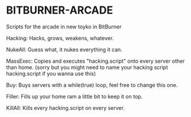 # BITBURNER-ARCADE
Scripts for the arcade in new toyko in BitBurner

Hacking:
Hacks, grows, weakens, whatever.

NukeAll:
Guess what, it nukes everything it can.

MassExec:
Copies and executes "hacking.script" onto every server other than home.
(sorry but you might need to name your hacking script hacking.script if you wanna use this)

Buy:
Buys servers with a while(true) loop, feel free to change this one.

Filler:
Fills up your home ram a little bit to keep it on top.

KillAll:
Kills every hacking.script on every server.
